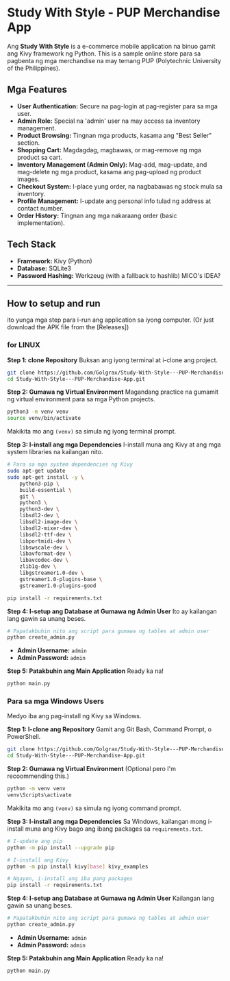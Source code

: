 # Study With Style - PUP Merchandise App

Ang **Study With Style** is a e-commerce mobile application na binuo gamit ang Kivy framework ng Python. This is a sample online store para sa pagbenta ng mga merchandise na may temang PUP (Polytechnic University of the Philippines).


## Mga Features

*   **User Authentication:** Secure na pag-login at pag-register para sa mga user.
*   **Admin Role:** Special na 'admin' user na may access sa inventory management.
*   **Product Browsing:** Tingnan mga products, kasama ang "Best Seller" section.
*   **Shopping Cart:** Magdagdag, magbawas, or mag-remove ng mga product sa cart.
*   **Inventory Management (Admin Only):** Mag-add, mag-update, and mag-delete ng mga product, kasama ang pag-upload ng product images.
*   **Checkout System:** I-place yung order, na nagbabawas ng stock mula sa inventory.
*   **Profile Management:** I-update ang personal info tulad ng address at contact number.
*   **Order History:** Tingnan ang mga nakaraang order (basic implementation).

## Tech Stack

*   **Framework:** Kivy (Python)
*   **Database:** SQLite3
*   **Password Hashing:** Werkzeug (with a fallback to hashlib) MICO's IDEA?

---

## How to setup and run

ito yunga mga step para i-run ang application sa iyong computer. (Or just download the APK file from the [Releases])

### for LINUX


**Step 1: clone Repository**
Buksan ang iyong terminal at i-clone ang project.
```bash
git clone https://github.com/Golgrax/Study-With-Style---PUP-Merchandise-App.git
cd Study-With-Style---PUP-Merchandise-App.git
```

**Step 2: Gumawa ng Virtual Environment**
Magandang practice na gumamit ng virtual environment para sa mga Python projects.
```bash
python3 -m venv venv
source venv/bin/activate
```
Makikita mo ang `(venv)` sa simula ng iyong terminal prompt.

**Step 3: I-install ang mga Dependencies**
I-install muna ang Kivy at ang mga system libraries na kailangan nito.
```bash
# Para sa mga system dependencies ng Kivy
sudo apt-get update
sudo apt-get install -y \
    python3-pip \
    build-essential \
    git \
    python3 \
    python3-dev \
    libsdl2-dev \
    libsdl2-image-dev \
    libsdl2-mixer-dev \
    libsdl2-ttf-dev \
    libportmidi-dev \
    libswscale-dev \
    libavformat-dev \
    libavcodec-dev \
    zlib1g-dev \
    libgstreamer1.0-dev \
    gstreamer1.0-plugins-base \
    gstreamer1.0-plugins-good

pip install -r requirements.txt
```

**Step 4: I-setup ang Database at Gumawa ng Admin User**
Ito ay kailangan lang gawin sa unang beses.
```bash
# Papatakbuhin nito ang script para gumawa ng tables at admin user
python create_admin.py
```
*   **Admin Username:** `admin`
*   **Admin Password:** `admin`

**Step 5: Patakbuhin ang Main Application**
Ready ka na!
```bash
python main.py
```

### Para sa mga **Windows** Users

Medyo iba ang pag-install ng Kivy sa Windows.

**Step 1: I-clone ang Repository**
Gamit ang Git Bash, Command Prompt, o PowerShell.
```bash
git clone https://github.com/Golgrax/Study-With-Style---PUP-Merchandise-App.git
cd Study-With-Style---PUP-Merchandise-App.git
```

**Step 2: Gumawa ng Virtual Environment** (Optional pero I'm recoommending this.)
```bash
python -m venv venv
venv\Scripts\activate
```
Makikita mo ang `(venv)` sa simula ng iyong command prompt.

**Step 3: I-install ang mga Dependencies**
Sa Windows, kailangan mong i-install muna ang Kivy bago ang ibang packages sa `requirements.txt`.
```bash
# I-update ang pip
python -m pip install --upgrade pip

# I-install ang Kivy
python -m pip install kivy[base] kivy_examples

# Ngayon, i-install ang iba pang packages
pip install -r requirements.txt
```

**Step 4: I-setup ang Database at Gumawa ng Admin User**
Kailangan lang gawin sa unang beses.
```bash
# Papatakbuhin nito ang script para gumawa ng tables at admin user
python create_admin.py
```
*   **Admin Username:** `admin`
*   **Admin Password:** `admin`

**Step 5: Patakbuhin ang Main Application**
Ready ka na!
```bash
python main.py
```
